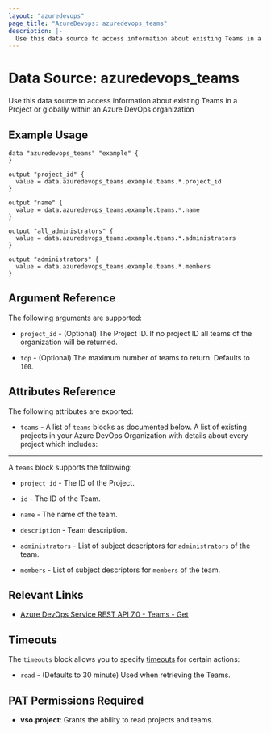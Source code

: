 ```yaml
---
layout: "azuredevops"
page_title: "AzureDevops: azuredevops_teams"
description: |-
  Use this data source to access information about existing Teams in a Project or globally within an Azure DevOps organization
---
```


# Data Source: azuredevops_teams

Use this data source to access information about existing Teams in a Project or globally within an Azure DevOps organization

## Example Usage

```hcl
data "azuredevops_teams" "example" {
}

output "project_id" {
  value = data.azuredevops_teams.example.teams.*.project_id
}

output "name" {
  value = data.azuredevops_teams.example.teams.*.name
}

output "all_administrators" {
  value = data.azuredevops_teams.example.teams.*.administrators
}

output "administrators" {
  value = data.azuredevops_teams.example.teams.*.members
}
```

## Argument Reference

The following arguments are supported:

* `project_id` - (Optional) The Project ID. If no project ID all teams of the organization will be returned.

* `top` - (Optional) The maximum number of teams to return. Defaults to `100`.

## Attributes Reference

The following attributes are exported:

* `teams` - A list of `teams` blocks as documented below. A list of existing projects in your Azure DevOps Organization with details about every project which includes:

---

A `teams` block supports the following:

* `project_id` - The ID of the Project.

* `id` - The ID of the Team.

* `name` - The name of the team.

* `description` - Team description.

* `administrators` - List of subject descriptors for `administrators` of the team.

* `members` - List of subject descriptors for `members` of the team.

## Relevant Links

- [Azure DevOps Service REST API 7.0 - Teams - Get](https://docs.microsoft.com/en-us/rest/api/azure/devops/core/teams/get?view=azure-devops-rest-7.0)

## Timeouts

The `timeouts` block allows you to specify [timeouts](https://developer.hashicorp.com/terraform/language/resources/syntax#operation-timeouts) for certain actions:

* `read` - (Defaults to 30 minute) Used when retrieving the Teams.

## PAT Permissions Required

- **vso.project**:	Grants the ability to read projects and teams.
